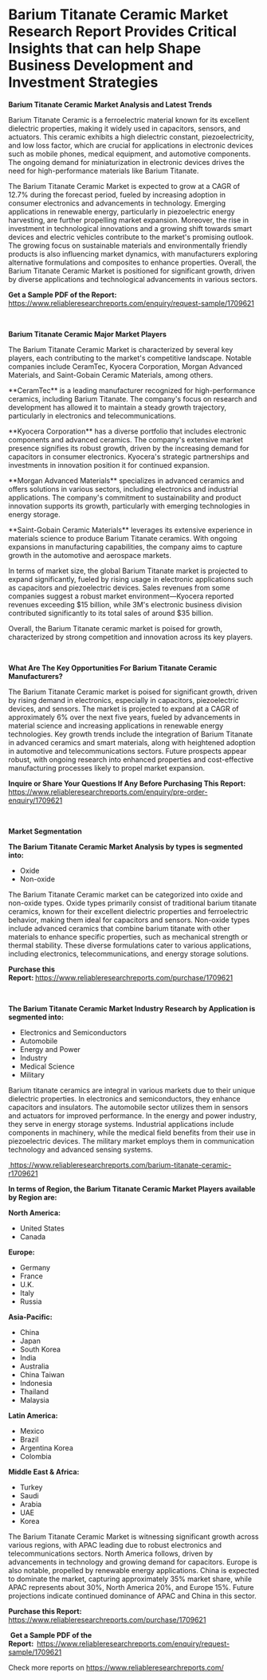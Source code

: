 <p><h1>Barium Titanate Ceramic Market Research Report Provides Critical Insights that can help Shape Business Development and Investment Strategies</h1></p><p><strong>Barium Titanate Ceramic Market Analysis and Latest Trends</strong></p>
<p><p>Barium Titanate Ceramic is a ferroelectric material known for its excellent dielectric properties, making it widely used in capacitors, sensors, and actuators. This ceramic exhibits a high dielectric constant, piezoelectricity, and low loss factor, which are crucial for applications in electronic devices such as mobile phones, medical equipment, and automotive components. The ongoing demand for miniaturization in electronic devices drives the need for high-performance materials like Barium Titanate.</p><p>The Barium Titanate Ceramic Market is expected to grow at a CAGR of 12.7% during the forecast period, fueled by increasing adoption in consumer electronics and advancements in technology. Emerging applications in renewable energy, particularly in piezoelectric energy harvesting, are further propelling market expansion. Moreover, the rise in investment in technological innovations and a growing shift towards smart devices and electric vehicles contribute to the market's promising outlook. The growing focus on sustainable materials and environmentally friendly products is also influencing market dynamics, with manufacturers exploring alternative formulations and composites to enhance properties. Overall, the Barium Titanate Ceramic Market is positioned for significant growth, driven by diverse applications and technological advancements in various sectors.</p></p>
<p><strong>Get a Sample PDF of the Report:&nbsp;</strong> <a href="https://www.reliableresearchreports.com/enquiry/request-sample/1709621?utm_campaign=3355&utm_medium=2&utm_source=Github&utm_content=ia&utm_term=27032025&utm_id=barium-titanate-ceramic">https://www.reliableresearchreports.com/enquiry/request-sample/1709621</a></p>
<p>&nbsp;</p>
<p><strong>Barium Titanate Ceramic Major Market Players</strong></p>
<p><p>The Barium Titanate Ceramic Market is characterized by several key players, each contributing to the market's competitive landscape. Notable companies include CeramTec, Kyocera Corporation, Morgan Advanced Materials, and Saint-Gobain Ceramic Materials, among others.</p><p>**CeramTec** is a leading manufacturer recognized for high-performance ceramics, including Barium Titanate. The company's focus on research and development has allowed it to maintain a steady growth trajectory, particularly in electronics and telecommunications.</p><p>**Kyocera Corporation** has a diverse portfolio that includes electronic components and advanced ceramics. The company's extensive market presence signifies its robust growth, driven by the increasing demand for capacitors in consumer electronics. Kyocera's strategic partnerships and investments in innovation position it for continued expansion.</p><p>**Morgan Advanced Materials** specializes in advanced ceramics and offers solutions in various sectors, including electronics and industrial applications. The company's commitment to sustainability and product innovation supports its growth, particularly with emerging technologies in energy storage.</p><p>**Saint-Gobain Ceramic Materials** leverages its extensive experience in materials science to produce Barium Titanate ceramics. With ongoing expansions in manufacturing capabilities, the company aims to capture growth in the automotive and aerospace markets.</p><p>In terms of market size, the global Barium Titanate market is projected to expand significantly, fueled by rising usage in electronic applications such as capacitors and piezoelectric devices. Sales revenues from some companies suggest a robust market environment—Kyocera reported revenues exceeding $15 billion, while 3M's electronic business division contributed significantly to its total sales of around $35 billion.</p><p>Overall, the Barium Titanate ceramic market is poised for growth, characterized by strong competition and innovation across its key players.</p></p>
<p>&nbsp;</p>
<p><strong>What Are The Key Opportunities For Barium Titanate Ceramic Manufacturers?</strong></p>
<p><p>The Barium Titanate Ceramic market is poised for significant growth, driven by rising demand in electronics, especially in capacitors, piezoelectric devices, and sensors. The market is projected to expand at a CAGR of approximately 6% over the next five years, fueled by advancements in material science and increasing applications in renewable energy technologies. Key growth trends include the integration of Barium Titanate in advanced ceramics and smart materials, along with heightened adoption in automotive and telecommunications sectors. Future prospects appear robust, with ongoing research into enhanced properties and cost-effective manufacturing processes likely to propel market expansion.</p></p>
<p><strong>Inquire or Share Your Questions If Any Before Purchasing This Report:</strong> <a href="https://www.reliableresearchreports.com/enquiry/pre-order-enquiry/1709621?utm_campaign=3355&utm_medium=2&utm_source=Github&utm_content=ia&utm_term=27032025&utm_id=barium-titanate-ceramic">https://www.reliableresearchreports.com/enquiry/pre-order-enquiry/1709621</a></p>
<p>&nbsp;</p>
<p><strong>Market Segmentation</strong></p>
<p><strong>The Barium Titanate Ceramic Market Analysis by types is segmented into:</strong></p>
<p><ul><li>Oxide</li><li>Non-oxide</li></ul></p>
<p><p>The Barium Titanate Ceramic market can be categorized into oxide and non-oxide types. Oxide types primarily consist of traditional barium titanate ceramics, known for their excellent dielectric properties and ferroelectric behavior, making them ideal for capacitors and sensors. Non-oxide types include advanced ceramics that combine barium titanate with other materials to enhance specific properties, such as mechanical strength or thermal stability. These diverse formulations cater to various applications, including electronics, telecommunications, and energy storage solutions.</p></p>
<p><strong>Purchase this Report:&nbsp;</strong><a href="https://www.reliableresearchreports.com/purchase/1709621?utm_campaign=3355&utm_medium=2&utm_source=Github&utm_content=ia&utm_term=27032025&utm_id=barium-titanate-ceramic">https://www.reliableresearchreports.com/purchase/1709621</a></p>
<p>&nbsp;</p>
<p><strong>The Barium Titanate Ceramic Market Industry Research by Application is segmented into:</strong></p>
<p><ul><li>Electronics and Semiconductors</li><li>Automobile</li><li>Energy and Power</li><li>Industry</li><li>Medical Science</li><li>Military</li></ul></p>
<p><p>Barium titanate ceramics are integral in various markets due to their unique dielectric properties. In electronics and semiconductors, they enhance capacitors and insulators. The automobile sector utilizes them in sensors and actuators for improved performance. In the energy and power industry, they serve in energy storage systems. Industrial applications include components in machinery, while the medical field benefits from their use in piezoelectric devices. The military market employs them in communication technology and advanced sensing systems.</p></p>
<p><a href="https://www.reliableresearchreports.com/barium-titanate-ceramic-r1709621?utm_campaign=3355&utm_medium=2&utm_source=Github&utm_content=ia&utm_term=27032025&utm_id=barium-titanate-ceramic">&nbsp;https://www.reliableresearchreports.com/barium-titanate-ceramic-r1709621</a></p>
<p><strong>In terms of Region, the Barium Titanate Ceramic Market Players available by Region are:</strong></p>
<p>
    <p> <strong> North America: </strong>
        <ul>
            <li>United States</li>
            <li>Canada</li>
        </ul>
        </p> 
    <p> <strong> Europe: </strong>
        <ul>
            <li>Germany</li>
            <li>France</li>
            <li>U.K.</li>
            <li>Italy</li>
            <li>Russia</li>
        </ul>
        </p> 
    <p> <strong> Asia-Pacific: </strong>
        <ul>
            <li>China</li>
            <li>Japan</li>
            <li>South Korea</li>
            <li>India</li>
            <li>Australia</li>
            <li>China Taiwan</li>
            <li>Indonesia</li>
            <li>Thailand</li>
            <li>Malaysia</li>
        </ul>
        </p> 
    <p> <strong> Latin America: </strong>
        <ul>
            <li>Mexico</li>
            <li>Brazil</li>
            <li>Argentina Korea</li>
            <li>Colombia</li>
        </ul>
        </p> 
    <p> <strong> Middle East & Africa: </strong>
        <ul>
            <li>Turkey</li>
            <li>Saudi</li>
            <li>Arabia</li>
            <li>UAE</li>
            <li>Korea</li>
        </ul>
    </p>
    </p>
<p><p>The Barium Titanate Ceramic Market is witnessing significant growth across various regions, with APAC leading due to robust electronics and telecommunications sectors. North America follows, driven by advancements in technology and growing demand for capacitors. Europe is also notable, propelled by renewable energy applications. China is expected to dominate the market, capturing approximately 35% market share, while APAC represents about 30%, North America 20%, and Europe 15%. Future projections indicate continued dominance of APAC and China in this sector.</p></p>
<p><strong>Purchase this Report: </strong><a href="https://www.reliableresearchreports.com/purchase/1709621?utm_campaign=3355&utm_medium=2&utm_source=Github&utm_content=ia&utm_term=27032025&utm_id=barium-titanate-ceramic">https://www.reliableresearchreports.com/purchase/1709621</a></p>
<p>&nbsp;<strong>Get a Sample PDF of the Report:&nbsp;&nbsp;</strong><a href="https://www.reliableresearchreports.com/enquiry/request-sample/1709621?utm_campaign=3355&utm_medium=2&utm_source=Github&utm_content=ia&utm_term=27032025&utm_id=barium-titanate-ceramic">https://www.reliableresearchreports.com/enquiry/request-sample/1709621</a></p>
<p><strong></strong></p>
<p>Check more reports on <a href="https://www.reliableresearchreports.com/?utm_campaign=3355&utm_medium=2&utm_source=Github&utm_content=ia&utm_term=27032025&utm_id=barium-titanate-ceramic">https://www.reliableresearchreports.com/</a></p>